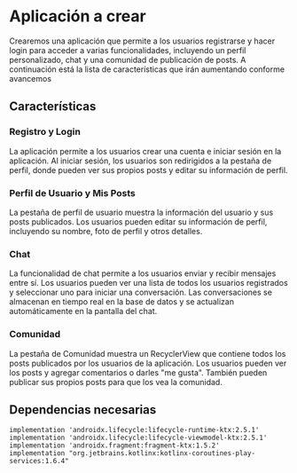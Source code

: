 # Aplicación a crear
Crearemos una aplicación que permite a los usuarios registrarse y hacer login para acceder a varias funcionalidades, incluyendo un perfil personalizado, chat y una comunidad de publicación de posts. A continuación está la lista de características que irán aumentando conforme avancemos

## Características

### Registro y Login
La aplicación permite a los usuarios crear una cuenta e iniciar sesión en la aplicación. Al iniciar sesión, los usuarios son redirigidos a la pestaña de perfil, donde pueden ver sus propios posts y editar su información de perfil.

### Perfil de Usuario y Mis Posts
La pestaña de perfil de usuario muestra la información del usuario y sus posts publicados. Los usuarios pueden editar su información de perfil, incluyendo su nombre, foto de perfil y otros detalles.

### Chat
La funcionalidad de chat permite a los usuarios enviar y recibir mensajes entre sí. Los usuarios pueden ver una lista de todos los usuarios registrados y seleccionar uno para iniciar una conversación. Las conversaciones se almacenan en tiempo real en la base de datos y se actualizan automáticamente en la pantalla del chat.

### Comunidad
La pestaña de Comunidad muestra un RecyclerView que contiene todos los posts publicados por los usuarios de la aplicación. Los usuarios pueden ver los posts y agregar comentarios o darles "me gusta". También pueden publicar sus propios posts para que los vea la comunidad.

## Dependencias necesarias
```
implementation 'androidx.lifecycle:lifecycle-runtime-ktx:2.5.1'
implementation 'androidx.lifecycle:lifecycle-viewmodel-ktx:2.5.1'
implementation 'androidx.fragment:fragment-ktx:1.5.2'
implementation "org.jetbrains.kotlinx:kotlinx-coroutines-play-services:1.6.4"

```
